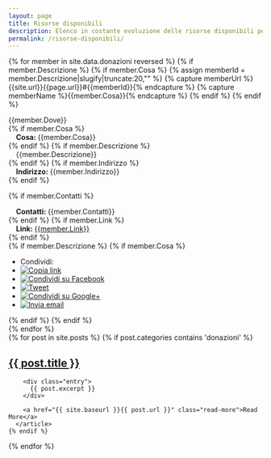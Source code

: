```yaml
---
layout: page
title: Risorse disponibili
description: Elenco in costante evoluzione delle risorse disponibili per la popolazione colpita dal terremoto. 
permalink: /risorse-disponibili/
---
```


{% for member in site.data.donazioni reversed %}
{% if member.Descrizione %}
{% if member.Cosa %}
{% assign memberId = member.Descrizione|slugify|truncate:20,"" %}
{% capture memberUrl %}{{site.url}}{{page.url}}#{{memberId}}{% endcapture %}
{% capture memberName %}{{member.Cosa}}{% endcapture %}
{% endif %}
{% endif %}

<div class="panel panel-info">
<div class="panel-heading"><span class="anchor" id="{{memberId}}"></span>
{{member.Dove}}
</div>
<div class="panel-body">
{% if member.Cosa %}
<div class="row">
<div style="margin-left:15px"><b>Cosa: </b>{{member.Cosa}}</div>
</div>
{% endif %}
{% if member.Descrizione %}
<div class="row">
<div style="margin-left:15px">{{member.Descrizione}}</div>
</div>
{% endif %}
{% if member.Indirizzo %}
<div class="row">
<div style="margin-left:15px"><b>Indirizzo: </b>{{member.Indirizzo}}</div>
</div>
{% endif %}

{% if member.Contatti %}
<div class="row">
<div style="margin-left:15px"><b>Contatti: </b>{{member.Contatti}}</div>
</div>
{% endif %}
{% if member.Link %}
<div class="row">
<div style="margin-left:15px"><b>Link: </b><a style="word-break: break-all" href="{{member.Link}}">{{member.Link}}</a></div>
</div>
{% endif %}
</div>
{% if member.Descrizione %}
{% if member.Cosa %}
<div class="panel-footer">
<ul class="share-buttons">
  <li>Condividi:</li>
  <li><a href="{{memberUrl}}" title="Copia link"><img alt="Copia link" src="/img/icone/link.png"></a></li>
  <li><a href="https://www.facebook.com/sharer/sharer.php?u={{memberUrl | uri_escape}}&title={{memberName|truncate:70|uri_escape}} | {{ site.title }}" title="Condividi su Facebook" target="_blank"><img alt="Condividi su Facebook" src="/img/icone/Facebook.png"></a></li>
  <li><a href="https://twitter.com/intent/tweet?url={{memberUrl |uri_escape}}&text={{memberName|truncate:50|uri_escape}}&via=terremotocentro&hashtags=terremoto,terremotoinfo" target="_blank" title="Tweet"><img alt="Tweet" src="/img/icone/Twitter.png"></a></li>
  <li><a href="https://plus.google.com/share?url={{memberUrl |uri_escape}}" target="_blank" title="Condividi su Google+"><img alt="Condividi su Google+" src="/img/icone/Google+.png"></a></li>
  <li><a data-proofer-ignore href="mailto:?subject={{page.title}} | {{site.title}}&body={{memberName|uri_escape}}%20Clicca qui:%20{{memberUrl |uri_escape}}" title="Invia email"><img alt="Invia email" src="/img/icone/Email.png"></a></li>
</ul>
</div>
{% endif %}
{% endif %}
</div>
{% endfor %}

<div class="posts">
  {% for post in site.posts %}
    {% if post.categories contains 'donazioni' %}
      <article class="post">
        <h1><a href="{{ site.baseurl }}{{ post.url }}">{{ post.title }}</a></h1>

        <div class="entry">
          {{ post.excerpt }}
        </div>

        <a href="{{ site.baseurl }}{{ post.url }}" class="read-more">Read More</a>
      </article>
    {% endif %}
  {% endfor %}
</div>
